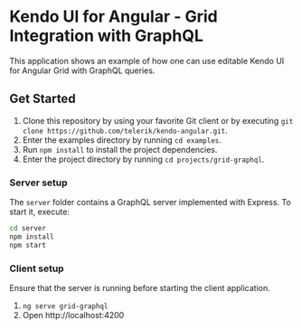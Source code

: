 # Kendo UI for Angular - Grid Integration with GraphQL

This application shows an example of how one can use editable Kendo UI for Angular Grid with GraphQL queries.

## Get Started

1. Clone this repository by using your favorite Git client or by executing `git clone https://github.com/telerik/kendo-angular.git`.
1. Enter the examples directory by running `cd examples`.
1. Run `npm install` to install the project dependencies.
1. Enter the project directory by running `cd projects/grid-graphql`.

### Server setup

The `server` folder contains a GraphQL server implemented with Express. To start it, execute:

```bash
cd server
npm install
npm start
```

### Client setup

Ensure that the server is running before starting the client application.

1. `ng serve grid-graphql`
1. Open http://localhost:4200
